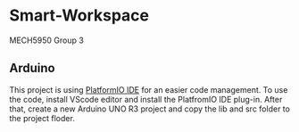 # Smart-Workspace
MECH5950 Group 3 

## Arduino
This project is using [PlatformIO IDE](https://platformio.org/) for an easier code management.
To use the code, install VScode editor and install the PlatfromIO IDE plug-in. 
After that, create a new Arduino UNO R3 project and copy the lib and src folder to the project floder.


